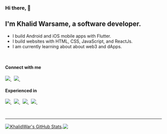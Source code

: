 ### Hi there, 👋

## I'm Khalid Warsame, a software developer.

- I build Android and iOS mobile apps with Flutter.
- I build websites with HTML, CSS, JavaScript, and ReactJs.
- I am currently learning about about web3 and dApps.

<br />

#### Connect with me

<p align="left">

  <a href="https://www.linkedin.com/in/khalidwar/">
    <img src="https://img.shields.io/badge/linkedin-%230077B5.svg?&style=for-the-badge&logo=linkedin&logoColor=white" />
  </a>&nbsp;
  <a href="https://twitter.com/KhalidWarsa">
    <img src="https://img.shields.io/badge/twitter-%231DA1F2.svg?&style=for-the-badge&logo=twitter&logoColor=white" />
  </a>&nbsp;
  
</p>
 
#### Experienced in

<p align="left">

  <a href="https://flutter.dev/">
    <img src="https://img.shields.io/badge/Flutter-%2302569B.svg?style=for-the-badge&logo=Flutter&logoColor=white" />
  </a>&nbsp;
    <a href="https://dart.dev/">
    <img src="https://img.shields.io/badge/dart-%230175C2.svg?style=for-the-badge&logo=dart&logoColor=white" />
  </a>&nbsp;
  <a href="https://reactjs.org/">
    <img src="https://img.shields.io/badge/react-%2320232a.svg?style=for-the-badge&logo=react&logoColor=%2361DAFB" />
  </a>&nbsp;
  <a href="https://www.javascript.com/">
    <img src="https://img.shields.io/badge/javascript-%23323330.svg?style=for-the-badge&logo=javascript&logoColor=%23F7DF1E" />
  </a>&nbsp;

</p>
 
<br />

---

<a href="https://github.com/KhalidWar">
  <img align="center" src="https://github-readme-stats.vercel.app/api?username=KhalidWar&show_icons=true&line_height=27&count_private=true" alt="KhalidWar's GitHub Stats" />
</a>
<a href="https://github.com/KhalidWar">
  <img align="center" src="https://github-readme-stats.vercel.app/api/top-langs/?username=KhalidWar&langs_count=3" />
</a>

[website]: https://khalidwar.com
[twitter]: https://twitter.com/KhalidWarsa
[linkedin]: https://linkedin.com/in/KhalidWar
[flutterweb]: https://flutter.dev/
[dartweb]: https://dart.dev/
[reactweb]: https://reactjs.org/
[javascriptweb]: https://www.javascript.com/
[flutter]: (https://img.shields.io/badge/Flutter-%2302569B.svg?style=for-the-badge&logo=Flutter&logoColor=white)
[dart]: (https://img.shields.io/badge/dart-%230175C2.svg?style=for-the-badge&logo=dart&logoColor=white)
[react]: (https://img.shields.io/badge/react-%2320232a.svg?style=for-the-badge&logo=react&logoColor=%2361DAFB)
[javascript]: (https://img.shields.io/badge/javascript-%23323330.svg?style=for-the-badge&logo=javascript&logoColor=%23F7DF1E)
